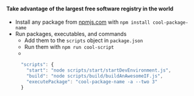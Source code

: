 #### Take advantage of the largest free software registry in the world

* Install any package from [npmjs.com](https://npmjs.com) with `npm install cool-package-name`
* Run packages, executables, and commands
    * Add them to the `scripts` object in `package.json`
    * Run them with `npm run cool-script`
    * 
    ```javascript
      "scripts": {
        "start": "node scripts/start/startDevEnvironment.js",
        "build": "node scripts/build/buildAnAwesomeIF.js",
        "executePackage": "cool-package-name -a --two 3"
      }
    ```
